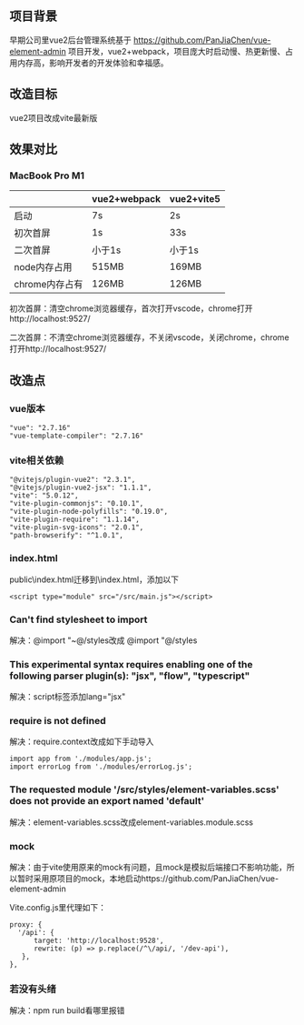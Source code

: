 ## 项目背景

早期公司里vue2后台管理系统基于 https://github.com/PanJiaChen/vue-element-admin 项目开发，vue2+webpack，项目庞大时启动慢、热更新慢、占用内存高，影响开发者的开发体验和幸福感。



## 改造目标

vue2项目改成vite最新版



## 效果对比

### MacBook Pro M1

|                | vue2+webpack | vue2+vite5 |
| -------------- | ------------ | ---------- |
| 启动           | 7s           | 2s         |
| 初次首屏       | 1s           | 33s        |
| 二次首屏       | 小于1s       | 小于1s     |
| node内存占用   | 515MB        | 169MB      |
| chrome内存占有 | 126MB        | 126MB      |

初次首屏：清空chrome浏览器缓存，首次打开vscode，chrome打开http://localhost:9527/

二次首屏：不清空chrome浏览器缓存，不关闭vscode，关闭chrome，chrome打开http://localhost:9527/



## 改造点

### vue版本

```
"vue": "2.7.16"
"vue-template-compiler": "2.7.16"
```

### vite相关依赖

```
"@vitejs/plugin-vue2": "2.3.1",
"@vitejs/plugin-vue2-jsx": "1.1.1",
"vite": "5.0.12",
"vite-plugin-commonjs": "0.10.1",
"vite-plugin-node-polyfills": "0.19.0",
"vite-plugin-require": "1.1.14",
"vite-plugin-svg-icons": "2.0.1",
"path-browserify": "^1.0.1",
```

### index.html

public\index.html迁移到\index.html，添加以下

```
<script type="module" src="/src/main.js"></script>
```



### Can't find stylesheet to import

解决：@import "~@/styles改成 @import "@/styles



### This experimental syntax requires enabling one of the following parser plugin(s): "jsx", "flow", "typescript"

解决：script标签添加lang="jsx"



### require is not defined

解决：require.context改成如下手动导入

```
import app from './modules/app.js';
import errorLog from './modules/errorLog.js';
```



### The requested module '/src/styles/element-variables.scss' does not provide an export named 'default'

解决：element-variables.scss改成element-variables.module.scss



### mock

解决：由于vite使用原来的mock有问题，且mock是模拟后端接口不影响功能，所以暂时采用原项目的mock，本地启动https://github.com/PanJiaChen/vue-element-admin

Vite.config.js里代理如下：

```
proxy: {
  '/api': {
      target: 'http://localhost:9528',
      rewrite: (p) => p.replace(/^\/api/, '/dev-api'),
   },
},
```



### 若没有头绪

解决：npm run build看哪里报错
